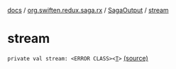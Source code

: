 [docs](../../index.md) / [org.swiften.redux.saga.rx](../index.md) / [SagaOutput](index.md) / [stream](./stream.md)

# stream

`private val stream: <ERROR CLASS><`[`T`](index.md#T)`>` [(source)](https://github.com/protoman92/KotlinRedux/tree/master/common/common-rx-saga/src/main/kotlin/org/swiften/redux/saga/rx/RxSaga.kt#L24)